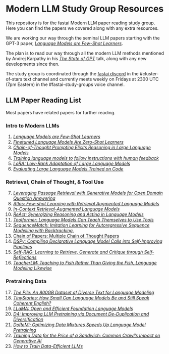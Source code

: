 # Modern LLM Study Group Resources

This repository is for the fastai Modern LLM paper reading study group. Here you can find the papers we covered along with any extra resources.

We are working our way through the seminal LLM papers starting with the GPT-3 paper, [*Language Models are Few-Shot Learners*](https://arxiv.org/abs/2005.14165).

The plan is to read our way through all the modern LLM methods mentioned by Andrej Karpathy in his [*The State of GPT*](https://www.youtube.com/watch?v=bZQun8Y4L2A) talk, along with any new developments since then.

The study group is coordinated through the [fastai discord](https://forums.fast.ai/t/discord-live-coding-details/75370) in the #cluster-of-stars text channel and currently meets weekly on Fridays at 2300 UTC (7pm Eastern) in the #fastai-study-groups voice channel.

## LLM Paper Reading List

Most papers have related papers for further reading.

### Intro to Modern LLMs

1. [*Language Models are Few-Shot Learners*](paper_01/ReadMe.md)
2. [*Finetuned Language Models Are Zero-Shot Learners*](paper_02/ReadMe.md)
3. [*Chain-of-Thought Prompting Elicits Reasoning in Large Language Models*](paper_03/ReadMe.md)
4. [*Training language models to follow instructions with human feedback*](paper_04/ReadMe.md)
5. [*LoRA: Low-Rank Adaptation of Large Language Models*](paper_05/ReadMe.md)
6. [*Evaluating Large Language Models Trained on Code*](paper_06/ReadMe.md)

### Retrieval, Chain of Thought, & Tool Use

7. [*Leveraging Passage Retrieval with Generative Models for Open Domain Question Answering*](paper_07/ReadMe.md)
8. [*Atlas: Few-shot Learning with Retrieval Augmented Language Models*](paper_08/ReadMe.md)
9. [*In-Context Retrieval-Augmented Language Models*](paper_09/ReadMe.md)
10. [*ReAct: Synergizing Reasoning and Acting in Language Models*](paper_10/ReadMe.md)
11. [*Toolformer: Language Models Can Teach Themselves to Use Tools*](paper_11/ReadMe.md)
12. [*SequenceMatch: Imitation Learning for Autoregressive Sequence Modelling with Backtracking.*](paper_12/ReadMe.md)
13. [Chain of Papers: Multiple Chain of Thought Papers](paper_13/ReadMe.md)
14. [*DSPy: Compiling Declarative Language Model Calls into Self-Improving Pipelines*](paper_14/ReadMe.md)
15. [*Self-RAG: Learning to Retrieve, Generate and Critique through Self-Reflections*](paper_15/ReadMe.md)
16. [*TeacherLM: Teaching to Fish Rather Than Giving the Fish, Language Modeling Likewise*](paper_16/ReadMe.md)

### Pretraining Data

17. [*The Pile: An 800GB Dataset of Diverse Text for Language Modeling*](paper_17/ReadMe.md)
18. [*TinyStories: How Small Can Language Models Be and Still Speak Coherent English?*](paper_18/ReadMe.md)
19. [*LLaMA: Open and Efficient Foundation Language Models*](paper_19/ReadMe.md)
20. [*D4: Improving LLM Pretraining via Document De-Duplication and Diversification*](paper_20/ReadMe.md)
21. [*DoReMi: Optimizing Data Mixtures Speeds Up Language Model Pretraining*](paper_21/ReadMe.md)
22. [*Training Data for the Price of a Sandwich: Common Crawl’s Impact on Generative AI*](paper_22/ReadMe.md)
23. [*How to Train Data-Efficient LLMs*](paper_23/ReadMe.md)

